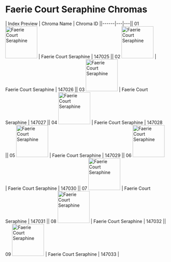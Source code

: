 # Faerie Court Seraphine Chromas

| Index  Preview | Chroma Name | Chroma ID ||------|---|---|| 01  <img src='https://raw.communitydragon.org/latest/plugins/rcp-be-lol-game-data/global/default/v1/champion-chroma-images/147/147025.png' alt='Faerie Court Seraphine' width='100'> | Faerie Court Seraphine | 147025 || 02  <img src='https://raw.communitydragon.org/latest/plugins/rcp-be-lol-game-data/global/default/v1/champion-chroma-images/147/147026.png' alt='Faerie Court Seraphine' width='100'> | Faerie Court Seraphine | 147026 || 03  <img src='https://raw.communitydragon.org/latest/plugins/rcp-be-lol-game-data/global/default/v1/champion-chroma-images/147/147027.png' alt='Faerie Court Seraphine' width='100'> | Faerie Court Seraphine | 147027 || 04  <img src='https://raw.communitydragon.org/latest/plugins/rcp-be-lol-game-data/global/default/v1/champion-chroma-images/147/147028.png' alt='Faerie Court Seraphine' width='100'> | Faerie Court Seraphine | 147028 || 05  <img src='https://raw.communitydragon.org/latest/plugins/rcp-be-lol-game-data/global/default/v1/champion-chroma-images/147/147029.png' alt='Faerie Court Seraphine' width='100'> | Faerie Court Seraphine | 147029 || 06  <img src='https://raw.communitydragon.org/latest/plugins/rcp-be-lol-game-data/global/default/v1/champion-chroma-images/147/147030.png' alt='Faerie Court Seraphine' width='100'> | Faerie Court Seraphine | 147030 || 07  <img src='https://raw.communitydragon.org/latest/plugins/rcp-be-lol-game-data/global/default/v1/champion-chroma-images/147/147031.png' alt='Faerie Court Seraphine' width='100'> | Faerie Court Seraphine | 147031 || 08  <img src='https://raw.communitydragon.org/latest/plugins/rcp-be-lol-game-data/global/default/v1/champion-chroma-images/147/147032.png' alt='Faerie Court Seraphine' width='100'> | Faerie Court Seraphine | 147032 || 09  <img src='https://raw.communitydragon.org/latest/plugins/rcp-be-lol-game-data/global/default/v1/champion-chroma-images/147/147033.png' alt='Faerie Court Seraphine' width='100'> | Faerie Court Seraphine | 147033 |